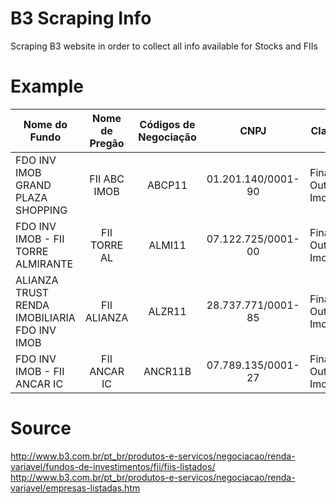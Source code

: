 # B3 Scraping Info 
Scraping B3 website in order to collect all info available for Stocks and FIIs

# Example 
| Nome do Fundo										| Nome de Pregão	| Códigos de Negociação		| CNPJ					| Classificação Setorial							| Site																			|
| ------------------------------------------------- |:-----------------:|:-------------------------:|:---------------------:| ------------------------------------------------- | ----------------------------------------------------------------------------- |
| FDO INV IMOB GRAND PLAZA SHOPPING                 | FII ABC IMOB		| ABCP11					| 01.201.140/0001-90	| Financeiro e Outros/Fundos/Fundos Imobiliários	| www.riobravo.com.br															|
| FDO INV IMOB - FII TORRE ALMIRANTE                | FII TORRE AL		| ALMI11					| 07.122.725/0001-00	| Financeiro e Outros/Fundos/Fundos Imobiliários	| www.btgpactual.com/home/assetmanagement.aspx/FundosInvestimentoImobiliario	|
| ALIANZA TRUST RENDA IMOBILIARIA FDO INV IMOB      | FII ALIANZA		| ALZR11					| 28.737.771/0001-85	| Financeiro e Outros/Fundos/Fundos Imobiliários	| www.btgpactual.com															|
| FDO INV IMOB - FII ANCAR IC                       | FII ANCAR IC		| ANCR11B					| 07.789.135/0001-27	| Financeiro e Outros/Fundos/Fundos Imobiliários	| www.gerafuturo.com.br															|

# Source
http://www.b3.com.br/pt_br/produtos-e-servicos/negociacao/renda-variavel/fundos-de-investimentos/fii/fiis-listados/
http://www.b3.com.br/pt_br/produtos-e-servicos/negociacao/renda-variavel/empresas-listadas.htm

